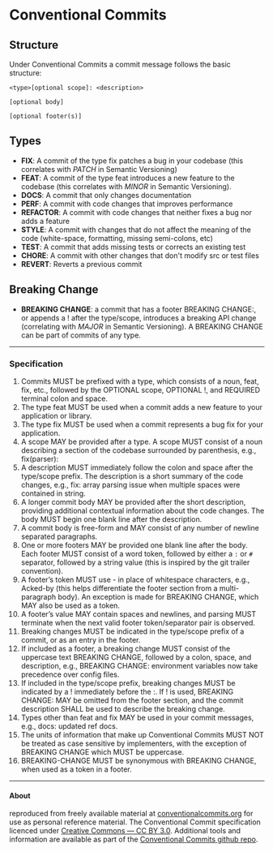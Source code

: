 # Conventional Commits

## Structure

Under Conventional Commits a commit message follows the basic structure: 

```
<type>[optional scope]: <description>

[optional body]

[optional footer(s)]
```

## Types

- **FIX**: A commit of the type fix patches a bug in your codebase (this correlates with *PATCH* in Semantic Versioning)
- **FEAT**: A commit of the type feat introduces a new feature to the codebase (this correlates with *MINOR* in Semantic Versioning).
- **DOCS**: A commit that only changes documentation
- **PERF**: A commit with code changes that improves performance
- **REFACTOR**: A commit with code changes that neither fixes a bug nor adds a feature
- **STYLE**: A commit with changes that do not affect the meaning of the code (white-space, formatting, missing semi-colons, etc)
- **TEST**: A commit that adds missing tests or corrects an existing test
- **CHORE**: A commit with other changes that don't modify src or test files
- **REVERT**: Reverts a previous commit

## Breaking Change

- **BREAKING CHANGE**: a commit that has a footer BREAKING CHANGE:, or appends a ! after the type/scope, introduces a breaking API change (correlating with *MAJOR* in Semantic Versioning). A BREAKING CHANGE can be part of commits of any type.

---

### Specification
1. Commits MUST be prefixed with a type, which consists of a noun, feat, fix, etc., followed by the OPTIONAL scope, OPTIONAL !, and REQUIRED terminal colon and space.
2. The type feat MUST be used when a commit adds a new feature to your application or library.
3. The type fix MUST be used when a commit represents a bug fix for your application.
4. A scope MAY be provided after a type. A scope MUST consist of a noun describing a section of the codebase surrounded by parenthesis, e.g., fix(parser):
5. A description MUST immediately follow the colon and space after the type/scope prefix. The description is a short summary of the code changes, e.g., fix: array parsing issue when multiple spaces were contained in string.
6. A longer commit body MAY be provided after the short description, providing additional contextual information about the code changes. The body MUST begin one blank line after the description.
7. A commit body is free-form and MAY consist of any number of newline separated paragraphs.
8. One or more footers MAY be provided one blank line after the body. Each footer MUST consist of a word token, followed by either a <code>:<space></code> or <code><space>#</code> separator, followed by a string value (this is inspired by the git trailer convention).
9. A footer’s token MUST use - in place of whitespace characters, e.g., Acked-by (this helps differentiate the footer section from a multi-paragraph body). An exception is made for BREAKING CHANGE, which MAY also be used as a token.
10. A footer’s value MAY contain spaces and newlines, and parsing MUST terminate when the next valid footer token/separator pair is observed.
11. Breaking changes MUST be indicated in the type/scope prefix of a commit, or as an entry in the footer.
12. If included as a footer, a breaking change MUST consist of the uppercase text BREAKING CHANGE, followed by a colon, space, and description, e.g., BREAKING CHANGE: environment variables now take precedence over config files.
13. If included in the type/scope prefix, breaking changes MUST be indicated by a ! immediately before the :. If ! is used, BREAKING CHANGE: MAY be omitted from the footer section, and the commit description SHALL be used to describe the breaking change.
14. Types other than feat and fix MAY be used in your commit messages, e.g., docs: updated ref docs.
15. The units of information that make up Conventional Commits MUST NOT be treated as case sensitive by implementers, with the exception of BREAKING CHANGE which MUST be uppercase.
16. BREAKING-CHANGE MUST be synonymous with BREAKING CHANGE, when used as a token in a footer.
---
#### About
reproduced from freely available material at [conventionalcommits.org](https://www.conventionalcommits.org/en/v1.0.0/) for use as personal reference material. The Conventional Commit specification licenced under [Creative Commons ― CC BY 3.0](https://creativecommons.org/licenses/by/3.0/). Additional tools and information are available as part of the [Conventional Commits github repo](https://github.com/conventional-commits).